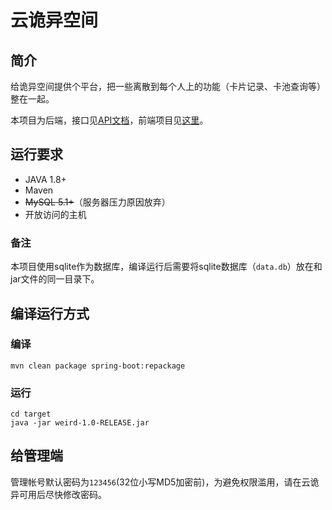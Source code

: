 # 云诡异空间

## 简介

给诡异空间提供个平台，把一些离散到每个人上的功能（卡片记录、卡池查询等）整在一起。

本项目为后端，接口见[API文档](https://docs.apipost.cn/preview/07698bd051eb987b/a834289503664994)，前端项目见[这里](https://github.com/DarkNin/WeirdProject)。

## 运行要求

* JAVA 1.8+
* Maven
* ~~MySQL 5.1+~~（服务器压力原因放弃）
* 开放访问的主机

### 备注

本项目使用sqlite作为数据库，编译运行后需要将sqlite数据库（``data.db``）放在和jar文件的同一目录下。

## 编译运行方式

### 编译

```Shell
mvn clean package spring-boot:repackage
```

### 运行

```Shell
cd target
java -jar weird-1.0-RELEASE.jar
```

## 给管理端

管理帐号默认密码为``123456``(32位小写MD5加密前)，为避免权限滥用，请在云诡异可用后尽快修改密码。